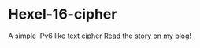 # Hexel-16-cipher
A simple IPv6 like text cipher
[Read the story on my blog!](https://flareonz44.github.io/hexel-16)
